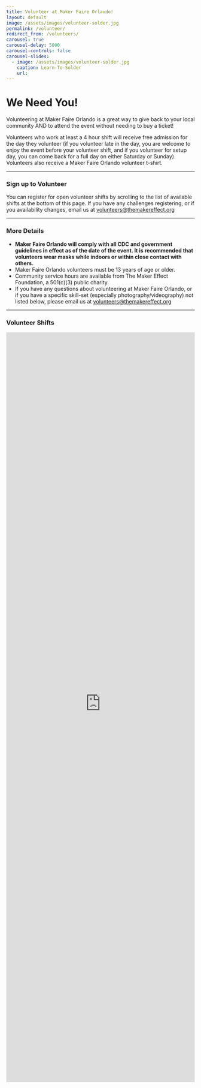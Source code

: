 ```yaml
---
title: Volunteer at Maker Faire Orlando!
layout: default
image: /assets/images/volunteer-solder.jpg
permalink: /volunteer/
redirect_from: /volunteers/
carousel: true
carousel-delay: 5000
carousel-controls: false
carousel-slides:
  - image: /assets/images/volunteer-solder.jpg
    caption: Learn-To-Solder
    url:
---
```


# We Need You!
Volunteering at Maker Faire Orlando is a great way to give back to your local community AND to attend the event without needing to buy a ticket!

Volunteers who work at least a 4 hour shift will receive free admission for the day they volunteer (if you volunteer late in the day, you are welcome to enjoy the event before your volunteer shift, and if you volunteer for setup day, you can come back for a full day on either Saturday or Sunday). Volunteers also receive a Maker Faire Orlando volunteer t-shirt.

---

### Sign up to Volunteer
You can register for open volunteer shifts by scrolling to the list of available shifts at the bottom of this page. If you have any challenges registering, or if you availability changes, email us at <volunteers@themakereffect.org>

---

### More Details
* **Maker Faire Orlando will comply with all CDC and government guidelines in effect as of the date of the event. It is recommended that volunteers wear masks while indoors or within close contact with others.**
* Maker Faire Orlando volunteers must be 13 years of age or older.
* Community service hours are available from The Maker Effect Foundation, a 501(c)(3) public charity.
* If you have any questions about volunteering at Maker Faire Orlando, or if you have a specific skill-set (especially photography/videography) not listed below, please email us at <volunteers@themakereffect.org>


---
### Volunteer Shifts

<iframe id="advanced_iframe" name="advanced_iframe" src="https://themakereffect.secure.force.com/volunteers/GW_Volunteers__VolunteersJobListingFS?ShowSkills=1&amp;ShowDescription=1&amp;ShowShifts=1" width="100%" height="2000" scrolling="auto" frameborder="0" allowtransparency="true" style=";width:100%;height:2000px;"></iframe>
